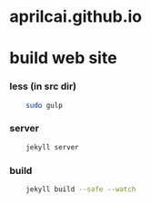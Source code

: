 # aprilcai.github.io

# build web site

### less (in src dir)
```bash
	sudo gulp
```

### server

```bash
	jekyll server
```

### build

```bash
	jekyll build --safe --watch
```
